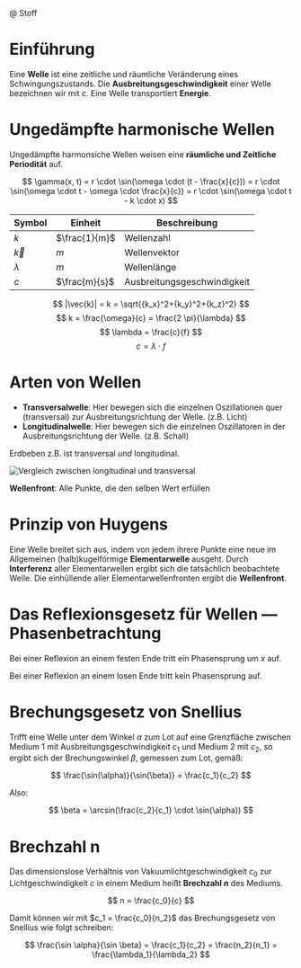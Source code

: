 @ Stoff

# Einführung
Eine **Welle** ist eine zeitliche und räumliche Veränderung eines Schwingungszustands. Die **Ausbreitungsgeschwindigkeit** einer Welle bezeichnen wir mit $c$. Eine Welle transportiert **Energie**.

# Ungedämpfte harmonische Wellen
Ungedämpfte harmonsiche Wellen weisen eine **räumliche und Zeitliche Periodität** auf.

$$
\gamma(x, t) = r \cdot \sin(\omega \cdot (t - \frac{x}{c})) = 
r \cdot \sin(\omega \cdot t - \omega \cdot \frac{x}{c}) = 
r \cdot \sin(\omega \cdot t - k \cdot x)
$$

| Symbol | Einheit | Beschreibung |
|--------|---------|--------------|
| $k$ | $\frac{1}{m}$ | Wellenzahl |
| $\vec{k}$ | $m$ | Wellenvektor |
| $\lambda$ | $m$ | Wellenlänge |
| $c$ | $\frac{m}{s}$ | Ausbreitungsgeschwindigkeit |
$$
|\vec{k}| = k = \sqrt{{k_x}^2+{k_y}^2+{k_z}^2}
$$
$$
k = \frac{\omega}{c} = \frac{2 \pi}{\lambda}
$$
$$
\lambda = \frac{c}{f}
$$
$$
c = \lambda \cdot f
$$

# Arten von Wellen

- **Transversalwelle**: Hier bewegen sich die einzelnen Oszillationen quer (transversal) zur Ausbreitungsrichtung der Welle. (z.B. Licht) 
- **Longitudinalwelle**: Hier bewegen sich die einzelnen Oszillatoren in der Ausbreitungsrichtung der Welle. (z.B. Schall)

Erdbeben z.B. ist transversal *und* longitudinal. 

![Vergleich zwischen longitudinal und transversal](https://www.onlinemathlearning.com/image-files/longitudinal-transverse-waves.png) 

**Wellenfront**: Alle Punkte, die den selben Wert erfüllen 

# Prinzip von Huygens

Eine Welle breitet sich aus, indem von jedem ihrere Punkte eine neue im Allgemeinen (halb)kugelförmige **Elementarwelle** ausgeht. Durch **Interferenz** aller Elementarwellen ergibt sich die tatsächlich beobachtete Welle. Die einhüllende aller Elementarwellenfronten ergibt die **Wellenfront**.

# Das Reflexionsgesetz für Wellen — Phasenbetrachtung 

Bei einer Reflexion an einem festen Ende tritt ein Phasensprung um $x$ auf.

Bei einer Reflexion an einem losen Ende tritt kein Phasensprung auf.

# Brechungsgesetz von Snellius
Trifft eine Welle unter dem Winkel $\alpha$ zum Lot auf eine Grenzfläche zwischen Medium 1 mit Ausbreitungsgeschwindigkeit $c_1$ und Medium 2 mit $c_2$, so ergibt sich der Brechungswinkel $\beta$, gemessen zum Lot, gemäß:

$$
\frac{\sin(\alpha)}{\sin(\beta)} = \frac{c_1}{c_2}
$$

Also:

$$
\beta = \arcsin(\frac{c_2}{c_1} \cdot \sin(\alpha))
$$

# Brechzahl n
Das dimensionslose Verhältnis von Vakuumlichtgeschwindigkeit $c_0$ zur Lichtgeschwindigkeit $c$ in einem Medium heißt **Brechzahl $n$** des Mediums. 

$$
n = \frac{c_0}{c}
$$

Damit können wir mit $c_1 = \frac{c_0}{n_2}$ das Brechungsgesetz von Snellius wie folgt schreiben:

$$
\frac{\sin \alpha}{\sin \beta} = \frac{c_1}{c_2} = \frac{n_2}{n_1} = \frac{\lambda_1}{\lambda_2}
$$